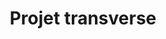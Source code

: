 ---
title: "Projet transverse"
image: "image/jo.png"
alt: "Projet transverse"
description: "Développement d'une application complète pour les JO 2024 : Analyse Qualité, IHM, DOO UML, POO (Java)."
---